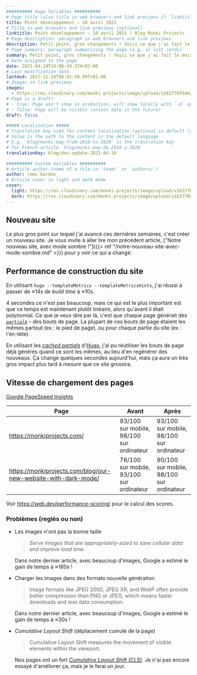 ```yaml
---
########## Hugo Variables ##########
# Page title (also title in web browsers and link previews if `linktitle` is not specified)
title: Point développement – 10 avril 2021
# Title in web browsers and link previews (optional)
linktitle: Point développement – 10 avril 2021 | Blog Monki Projects
# Page description: paragraph in web browsers and link previews
description: Petit point, gros changements ! Voici ce que j'ai fait le mois passé.
# Page summary: paragraph summarizing the page (e.g. in list cards)
summary: Petit point, gros changements ! Voici ce que j'ai fait le mois passé.
# Date assigned to the page
date: 2021-04-10T14:08:59.374+02:00
# Last modification date
lastmod: 2021-11-24T00:41:50.997+01:00
# Images in link previews
images:
  - https://res.cloudinary.com/monki-projects/image/upload/v1637709344/website/fr/uploads/articles/point-dev-2021-04-10/cover-light.jpg
# Page is a draft?
# - true: Page won't show in production, will show locally with `-D` option
# - false: Page will be visible (unless date in the future)
draft: false

##### Localization #####
# Translation key used for content localization (optional in default language)
# Value is the path to the content in the default language
# E.g. `blog/monki-map-from-2018-to-2020` is the translation key
# for French article `blog/monki-map-de-2018-a-2020`
translationKey: blog/dev-update-2021-04-10

########## Custom Variables ##########
# Article author (name of a file in `team/` or `authors/`)
author: remi-bardon
# Article cover in light and dark mode
cover:
  light: https://res.cloudinary.com/monki-projects/image/upload/v1637709344/website/fr/uploads/articles/point-dev-2021-04-10/cover-light.jpg
  dark: https://res.cloudinary.com/monki-projects/image/upload/v1637709343/website/fr/uploads/articles/point-dev-2021-04-10/cover-dark.jpg
---
```


## Nouveau site

Le plus gros point sur lequel j'ai avancé ces dernières semaines, c'est créer un nouveau site.
Je vous invite à aller lire mon précédent article, ["Notre nouveau site, avec mode sombre !"]({{< ref "/notre-nouveau-site-avec-mode-sombre.md" >}})
pour y voir ce qui a changé.

## Performance de construction du site

En utilisant `hugo --templateMetrics --templateMetricsHints`, j'ai réussi à passer de ≈14s de *build time* à ≈10s.

4 secondes ce n'est pas beaucoup, mais ce qui est le plus important est que ce temps est maintenant plutôt linéaire,
alors qu'avant il était polynomial.
Ce que je veux dire par là, c'est que chaque page générait des [*`partial`s*](https://gohugo.io/templates/partials/) – des bouts de page.
La plupart de ces bouts de page étaient les mêmes partout (ex : le pied de page),
ou pour chaque partie du site (ex : l'en-tête).

En utilisant les [*cached partials*](https://gohugo.io/templates/partials/#cached-partials) d'[Hugo](https://gohugo.io),
j'ai pu réutiliser les bouts de page déjà générés quand ce sont les mêmes, au lieu d'en regénérer des nouveaux.
Ça change quelques secondes aujourd'hui, mais ça aura un très gros impact plus tard à mesure que ce site grossira.

## Vitesse de chargement des pages

[Google PageSpeed Insights](https://developers.google.com/speed/pagespeed/insights)

| Page | Avant | Après |
| --- | --- | --- |
| <https://monkiprojects.com/> | 93/100 sur mobile, 98/100 sur ordinateur | 93/100 sur mobile, 98/100 sur ordinateur |
| <https://monkiprojects.com/blog/our-new-website-with-dark-mode/> | 76/100 sur mobile, 93/100 sur ordinateur | 90/100 sur mobile, 98/100 sur ordinateur |

Voir <https://web.dev/performance-scoring/> pour le calcul des scores.

### Problèmes (reglés ou non)

- Les images n'ont pas la bonne taille

  > *Serve images that are appropriately-sized to save cellular data and improve load time.*

  Dans notre dernier article, avec beaucoup d'images, Google a estimé le gain de temps à ≈180s !

- Charger les images dans des formats nouvelle génération

  > Image formats like JPEG 2000, JPEG XR, and WebP often provide better compression than PNG or JPEG, which means faster downloads and less data consumption.

  Dans notre dernier article, avec beaucoup d'images, Google a estimé le gain de temps à ≈30s !

- *Cumulative Layout Shift* (déplacement cumulé de la page)

  > Cumulative Layout Shift measures the movement of visible elements within the viewport.

  Nos pages ont un fort [*Cumulative Layout Shift (CLS)*](https://web.dev/cls/).
  Je n'ai pas encore essayé d'améliorer ça, mais je le ferai un jour.
